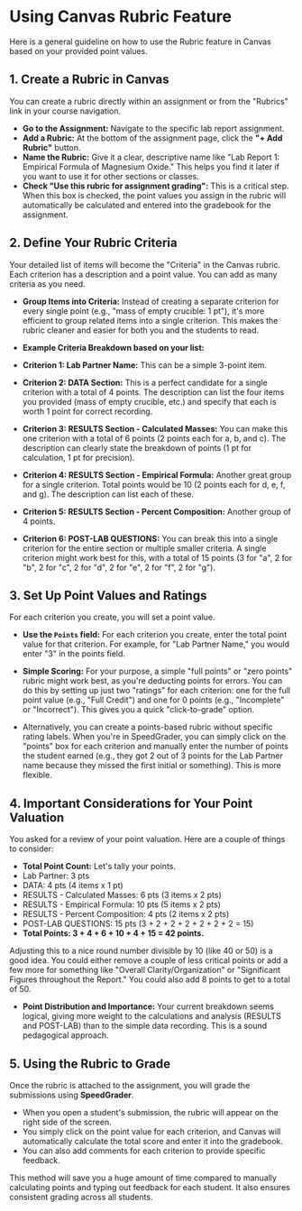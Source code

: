 # Using Canvas Rubric Feature

Here is a general guideline on how to use the Rubric feature in Canvas based on your provided point values.

## 1. Create a Rubric in Canvas

You can create a rubric directly within an assignment or from the "Rubrics" link in your course navigation.

* **Go to the Assignment:** Navigate to the specific lab report assignment.
* **Add a Rubric:** At the bottom of the assignment page, click the **"+ Add Rubric"** button.
* **Name the Rubric:** Give it a clear, descriptive name like "Lab Report 1: Empirical Formula of Magnesium Oxide." This helps you find it later if you want to use it for other sections or classes.
* **Check "Use this rubric for assignment grading":** This is a critical step. When this box is checked, the point values you assign in the rubric will automatically be calculated and entered into the gradebook for the assignment.

## 2. Define Your Rubric Criteria

Your detailed list of items will become the "Criteria" in the Canvas rubric. Each criterion has a description and a point value. You can add as many criteria as you need.

* **Group Items into Criteria:** Instead of creating a separate criterion for every single point (e.g., "mass of empty crucible: 1 pt"), it's more efficient to group related items into a single criterion. This makes the rubric cleaner and easier for both you and the students to read.
* **Example Criteria Breakdown based on your list:**

* **Criterion 1: Lab Partner Name:** This can be a simple 3-point item.
* **Criterion 2: DATA Section:** This is a perfect candidate for a single criterion with a total of 4 points. The description can list the four items you provided (mass of empty crucible, etc.) and specify that each is worth 1 point for correct recording.
* **Criterion 3: RESULTS Section - Calculated Masses:** You can make this one criterion with a total of 6 points (2 points each for a, b, and c). The description can clearly state the breakdown of points (1 pt for calculation, 1 pt for precision).
* **Criterion 4: RESULTS Section - Empirical Formula:** Another great group for a single criterion. Total points would be 10 (2 points each for d, e, f, and g). The description can list each of these.
* **Criterion 5: RESULTS Section - Percent Composition:** Another group of 4 points.
* **Criterion 6: POST-LAB QUESTIONS:** You can break this into a single criterion for the entire section or multiple smaller criteria. A single criterion might work best for this, with a total of 15 points (3 for "a", 2 for "b", 2 for "c", 2 for "d", 2 for "e", 2 for "f", 2 for "g").

## 3. Set Up Point Values and Ratings

For each criterion you create, you will set a point value.

* **Use the `Points` field:** For each criterion you create, enter the total point value for that criterion. For example, for "Lab Partner Name," you would enter "3" in the points field.
* **Simple Scoring:** For your purpose, a simple "full points" or "zero points" rubric might work best, as you're deducting points for errors. You can do this by setting up just two "ratings" for each criterion: one for the full point value (e.g., "Full Credit") and one for 0 points (e.g., "Incomplete" or "Incorrect"). This gives you a quick "click-to-grade" option.

* Alternatively, you can create a points-based rubric without specific rating labels. When you're in SpeedGrader, you can simply click on the "points" box for each criterion and manually enter the number of points the student earned (e.g., they got 2 out of 3 points for the Lab Partner name because they missed the first initial or something). This is more flexible.

## 4. Important Considerations for Your Point Valuation

You asked for a review of your point valuation. Here are a couple of things to consider:

* **Total Point Count:** Let's tally your points.
* Lab Partner: 3 pts
* DATA: 4 pts (4 items x 1 pt)
* RESULTS - Calculated Masses: 6 pts (3 items x 2 pts)
* RESULTS - Empirical Formula: 10 pts (5 items x 2 pts)
* RESULTS - Percent Composition: 4 pts (2 items x 2 pts)
* POST-LAB QUESTIONS: 15 pts (3 + 2 + 2 + 2 + 2 + 2 + 2 = 15)
* **Total Points: 3 + 4 + 6 + 10 + 4 + 15 = 42 points.**

Adjusting this to a nice round number divisible by 10 (like 40 or 50) is a good idea. You could either remove a couple of less critical points or add a few more for something like "Overall Clarity/Organization" or "Significant Figures throughout the Report." You could also add 8 points to get to a total of 50.

* **Point Distribution and Importance:** Your current breakdown seems logical, giving more weight to the calculations and analysis (RESULTS and POST-LAB) than to the simple data recording. This is a sound pedagogical approach.

## 5. Using the Rubric to Grade

Once the rubric is attached to the assignment, you will grade the submissions using **SpeedGrader**.

* When you open a student's submission, the rubric will appear on the right side of the screen.
* You simply click on the point value for each criterion, and Canvas will automatically calculate the total score and enter it into the gradebook.
* You can also add comments for each criterion to provide specific feedback.

This method will save you a huge amount of time compared to manually calculating points and typing out feedback for each student. It also ensures consistent grading across all students.